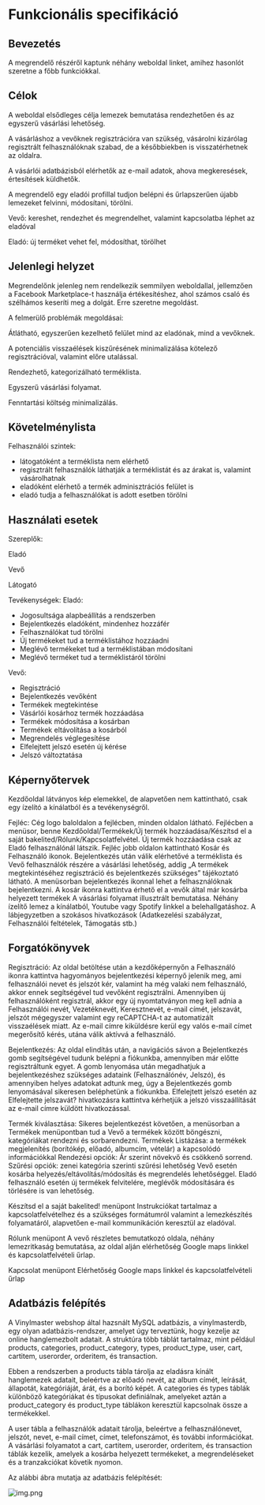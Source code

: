 # Funkcionális specifikáció

## Bevezetés

A megrendelő részéről kaptunk néhány weboldal linket, amihez hasonlót szeretne a főbb funkciókkal.

## Célok

A weboldal elsődleges célja lemezek bemutatása rendezhetően és az egyszerű vásárlási lehetőség.

A vásárláshoz a vevőknek regisztrációra van szükség, vásárolni kizárólag regisztrált felhasználóknak szabad, de a
későbbiekben is visszatérhetnek az oldalra.

A vásárlói adatbázisból elérhetők az e-mail adatok, ahova megkeresések, értesítések küldhetők.

A megrendelő egy eladói profillal tudjon belépni és űrlapszerűen újabb lemezeket felvinni, módosítani, törölni.

Vevő: kereshet, rendezhet és megrendelhet, valamint kapcsolatba léphet az eladóval

Eladó: új terméket vehet fel, módosíthat, törölhet

## Jelenlegi helyzet

Megrendelőnk jelenleg nem rendelkezik semmilyen weboldallal, jellemzően a Facebook Marketplace-t használja
értékesítéshez, ahol számos csaló és szélhámos keseríti meg a dolgát. Erre szeretne megoldást.

A felmerülő problémák megoldásai:

Átlátható, egyszerűen kezelhető felület mind az eladónak, mind a vevőknek.

A potenciális visszaélések kiszűrésének minimalizálása kötelező regisztrációval, valamint előre utalással.

Rendezhető, kategorizálható terméklista.

Egyszerű vásárlási folyamat.

Fenntartási költség minimalizálás.

## Követelménylista

Felhasználói szintek:

- látogatóként a terméklista nem elérhető
- regisztrált felhasználók láthatják a terméklistát és az árakat is, valamint vásárolhatnak
- eladóként elérhető a termék adminisztrációs felület is
- eladó tudja a felhasználókat is adott esetben törölni

## Használati esetek

Szereplők:

Eladó

Vevő

Látogató

Tevékenységek:
Eladó:

- Jogosultsága alapbeállítás a rendszerben
- Bejelentkezés eladóként, mindenhez hozzáfér
- Felhasználókat tud törölni
- Új termékeket tud a terméklistához hozzáadni
- Meglévő termékeket tud a terméklistában módosítani
- Meglévő terméket tud a terméklistáról törölni

Vevő:

- Regisztráció
- Bejelentkezés vevőként
- Termékek megtekintése
- Vásárlói kosárhoz termék hozzáadása
- Termékek módosítása a kosárban
- Termékek eltávolítása a kosárból
- Megrendelés véglegesítése
- Elfelejtett jelszó esetén új kérése
- Jelszó változtatása

## Képernyőtervek

Kezdőoldal látványos kép elemekkel, de alapvetően nem kattintható, csak egy ízelító a kínálatból és a tevékenységről.

Fejléc:
Cég logo baloldalon a fejlécben, minden oldalon látható.
Fejlécben a menüsor, benne Kezdőoldal/Termékek/Új termék hozzáadása/Készítsd el a saját
bakelited/Rólunk/Kapcsolatfelvétel. Új termék hozzáadása csak az Eladó felhasználónál látszik.
Fejléc jobb oldalon kattintható Kosár és Felhasználó ikonok.
Bejelentkezés után válik elérhetővé a terméklista és Vevő felhasználók részére a vásárlási lehetőség, addig „A termékek
megtekintéséhez regisztráció és bejelentkezés szükséges” tájékoztató látható.
A menüsorban bejelentkezés ikonnal lehet a felhasználóknak bejelentkezni.
A kosár ikonra kattintva érhető el a vevők által már kosárba helyezett termékek
A vásárlási folyamat illusztrált bemutatása.
Néhány ízelítő lemez a kínálatból, Youtube vagy Spotify linkkel a belehallgatáshoz.
A lábjegyzetben a szokásos hivatkozások (Adatkezelési szabályzat, Felhasználói feltételek, Támogatás stb.)

## Forgatókönyvek

Regisztráció:
Az oldal betöltése után a kezdőképernyőn a Felhasználó ikonra kattintva hagyományos bejelentkezési
képernyő jelenik meg, ami felhasználói nevet és jelszót kér, valamint ha még valaki nem felhasználó, akkor ennek
segítségével tud vevőként regisztrálni. Amennyiben új felhasználóként regisztrál, akkor egy új nyomtatványon meg kell
adnia a Felhasználói nevét, Vezetéknevét, Keresztnevét, e-mail címét, jelszavát, jelszót mégegyszer valamint egy
reCAPTCHA-t az automatizált visszaélések miatt.
Az e-mail címre kiküldésre kerül egy valós e-mail címet megerősítő kérés, utána válik aktívvá a felhasználó.

Bejelentkezés:
Az oldal elindítás után, a navigációs sávon a Bejelentkezés gomb segítségével tudunk belépni a fiókunkba,
amennyiben már előtte regisztráltunk egyet.
A gomb lenyomása után megadhatjuk a bejelentkezéshez szükséges adataink (Felhasználónév, Jelszó), és amennyiben helyes
adatokat adtunk meg, úgy a Bejelentkezés gomb lenyomásával sikeresen beléphetünk a fiókunkba.
Elfelejtett jelszó esetén az Elfelejtette jelszavát? hivatkozásra kattintva kérhetjük a jelszó visszaállítását az e-mail
címre küldött hivatkozással.

Termék kiválasztása:
Sikeres bejelentkezést követően, a menüsorban a Termékek menüpontban tud a Vevő a termékek között böngészni,
kategóriákat rendezni és sorbarendezni.
Termékek Listázása: a termékek megjelenítés (borítókép, előadó, albumcím, vételár) a kapcsolódó információkkal
Rendezési opciók: Ár szerint növekvő és csökkenő sorrend.
Szűrési opciók: zenei kategória szerinti szűrési lehetőség
Vevő esetén kosárba helyezés/eltávolítás/módosítás és megrendelés lehetőséggel.
Eladó felhasználó esetén új termékek felvitelére, meglévők módosítására és törlésére is van lehetőség.

Készítsd el a saját bakelited! menüpont
Instrukciókat tartalmaz a kapcsolatfelvételhez és a szükséges formátumról valamint a lemezkészítés folyamatáról,
alapvetően e-mail kommunikáción keresztül az eladóval.

Rólunk menüpont
A vevő részletes bemutatkozó oldala, néhány lemezritkaság bemutatása, az oldal alján elérhetőség Google maps linkkel és
kapcsolatfelvételi űrlap.

Kapcsolat menüpont
Elérhetőség Google maps linkkel és kapcsolatfelvételi űrlap

## Adatbázis felépítés

A Vinylmaster webshop által hazsnált MySQL adatbázis, a vinylmasterdb, egy olyan adatbázis-rendszer, amelyet úgy
terveztünk, hogy kezelje az online hanglemezbolt adatait. A struktúra több táblát tartalmaz, mint például products, 
categories, product_category, types, product_type, user, cart, cartitem, userorder, orderitem, és transaction.

Ebben a rendszerben a products tábla tárolja az eladásra kínált hanglemezek adatait, beleértve az előadó nevét, az album
címét, leírását, állapotát, kategóriáját, árát, és a borító képét. A categories és types táblák különböző kategóriákat
és típusokat definiálnak, amelyeket aztán a product_category és product_type táblákon keresztül kapcsolnak össze a
termékekkel.

A user tábla a felhasználók adatait tárolja, beleértve a felhasználónevet, jelszót, nevet, e-mail címet, címet,
telefonszámot, és további információkat. A vásárlási folyamatot a cart, cartitem, userorder, orderitem, és transaction
táblák kezelik, amelyek a kosárba helyezett termékeket, a megrendeléseket és a tranzakciókat követik nyomon.

Az alábbi ábra mutatja az adatbázis felépítését:

![img.png](adatbazis.png)



